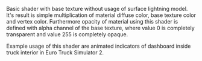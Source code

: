Basic shader with base texture without usage of surface lightning model. It's result is simple multiplication of material diffuse color, base texture color and vertex color. Furthermore opacity of material using this shader is defined with alpha channel of the base texture, where value 0 is completely transparent and value 255 is completely opaque.

Example usage of this shader are animated indicators of dashboard inside truck interior in Euro Truck Simulator 2.